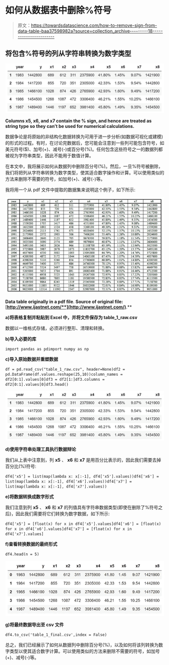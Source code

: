 # 如何从数据表中删除%符号

> 原文：<https://towardsdatascience.com/how-to-remove-sign-from-data-table-baa37598982a?source=collection_archive---------18----------------------->

## 将包含%符号的列从字符串转换为数字类型

![](img/f68b6af9489368a8426a64816bc9e453.png)

**Columns x5, x6, and x7 contain the % sign, and hence are treated as string type so they can’t be used for numerical calculations.**

数据争论是将原始的非结构化数据转换为可用于进一步分析(如数据可视化或建模)的形式的过程。有时，在讨论完数据后，您可能会注意到一些列可能包含符号，如美元符号($)、加号(+)、减号(-)或百分号(%)。任何包含这些符号之一的数据列都被视为字符串类型，因此不能用于数值计算。

在本文中，我将展示如何从数据列中删除百分号(%)。然后，一旦%符号被删除，我们将把列从字符串转换为数字类型，使其适合数字操作和计算。可以使用类似的方法来删除不需要的符号，如加号(+)、减号(-)等。

我将用一个从 pdf 文件中提取的数据集来说明这个例子，如下所示:

![](img/5150e854f7849aa81986a6aeb06039c2.png)

**Data table originally in a pdf file**. **Source of original file:** [**http://www.ijastnet.com/**](http://www.ijastnet.com/)**.**

**a)将表格复制并粘贴到 Excel 中，并将文件保存为 table_1_raw.csv**

数据以一维格式存储，必须进行整形、清理和转换。

**b)导入必要的库**

```
import pandas as pdimport numpy as np
```

**c)导入原始数据并重塑数据**

```
df = pd.read_csv("table_1_raw.csv", header=None)df2 = pd.DataFrame(df.values.reshape(25,10))column_names = df2[0:1].values[0]df3 = df2[1:]df3.columns = df2[0:1].values[0]df3.head()
```

![](img/e69649baf9375ee6d0d626eda8fc9da5.png)

**d)使用字符串处理工具执行数据辩论**

我们从上表中注意到，列 **x5** 、 **x6** 和 **x7** 是用百分比表示的，因此我们需要去掉百分比(%)符号:

```
df4['x5'] = list(map(lambda x: x[:-1], df4['x5'].values))df4['x6'] = list(map(lambda x: x[:-1], df4['x6'].values))df4['x7'] = list(map(lambda x: x[:-1], df4['x7'].values))
```

**e)将数据转换成数字形式**

我们注意到列 **x5** 、 **x6** 和 **x7** 的列值具有字符串数据类型(即使在删除了%符号之后)，因此我们需要将它们转换为数字数据，如下所示:

```
df4['x5'] = [float(x) for x in df4['x5'].values]df4['x6'] = [float(x) for x in df4['x6'].values]df4['x7'] = [float(x) for x in df4['x7'].values]
```

**f)查看转换数据的最终形式**

```
df4.head(n = 5)
```

![](img/5ac55476b0e969d96b980b3f5f4f0065.png)

**g)将最终数据导出至 csv 文件**

```
df4.to_csv('table_1_final.csv',index = False)
```

总之，我们已经展示了如何从数据列中删除百分号(%)，以及如何将该列转换为数字类型以使其适合数字计算。可以使用类似的方法来删除不需要的符号，如加号(+)、减号(-)等。